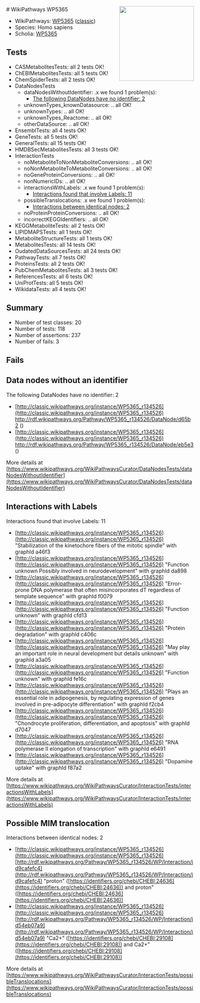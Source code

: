 <img style="float: right; width: 200px" src="https://upload.wikimedia.org/wikipedia/commons/thumb/8/83/Wplogo_with_text_500.png/640px-Wplogo_with_text_500.png" />
# WikiPathways WP5365

* WikiPathways: [WP5365](https://wikipathways.org/pathways/WP5365) ([classic](https://classic.wikipathways.org/instance/WP5365))
* Species: Homo sapiens
* Scholia: [WP5365](https://scholia.toolforge.org/wikipathways/WP5365)
## Tests
* CASMetabolitesTests: all 2 tests OK!
* ChEBIMetabolitesTests: all 5 tests OK!
* ChemSpiderTests: all 2 tests OK!
* DataNodesTests
    * dataNodesWithoutIdentifier: .x we found 1 problem(s):
        * [The following DataNodes have no identifier: 2](#d2d32fa1)
    * unknownTypes_knownDatasource: .. all OK!
    * unknownTypes: .. all OK!
    * unknownTypes_Reactome: .. all OK!
    * otherDataSource: .. all OK!
* EnsemblTests: all 4 tests OK!
* GeneTests: all 5 tests OK!
* GeneralTests: all 15 tests OK!
* HMDBSecMetabolitesTests: all 3 tests OK!
* InteractionTests
    * noMetaboliteToNonMetaboliteConversions: .. all OK!
    * noNonMetaboliteToMetaboliteConversions: .. all OK!
    * noGeneProteinConversions: .. all OK!
    * nonNumericIDs: .. all OK!
    * interactionsWithLabels: .x we found 1 problem(s):
        * [Interactions found that involve Labels: 11](#fe97a8b9)
    * possibleTranslocations: .x we found 1 problem(s):
        * [Interactions between identical nodes: 2](#1c118207)
    * noProteinProteinConversions: .. all OK!
    * incorrectKEGGIdentifiers: .. all OK!
* KEGGMetaboliteTests: all 2 tests OK!
* LIPIDMAPSTests: all 1 tests OK!
* MetaboliteStructureTests: all 1 tests OK!
* MetabolitesTests: all 14 tests OK!
* OudatedDataSourcesTests: all 24 tests OK!
* PathwayTests: all 7 tests OK!
* ProteinsTests: all 2 tests OK!
* PubChemMetabolitesTests: all 3 tests OK!
* ReferencesTests: all 6 tests OK!
* UniProtTests: all 5 tests OK!
* WikidataTests: all 4 tests OK!


## Summary

* Number of test classes: 20
* Number of tests: 118
* Number of assertions: 237
* Number of fails: 3

## Fails

<a name="d2d32fa1" />

## Data nodes without an identifier

The following DataNodes have no identifier: 2

* [http://classic.wikipathways.org/instance/WP5365_r134526](http://classic.wikipathways.org/instance/WP5365_r134526) http://rdf.wikipathways.org/Pathway/WP5365_r134526/DataNode/d65b2 ()
* [http://classic.wikipathways.org/instance/WP5365_r134526](http://classic.wikipathways.org/instance/WP5365_r134526) http://rdf.wikipathways.org/Pathway/WP5365_r134526/DataNode/eb5e3 ()


More details at [https://www.wikipathways.org/WikiPathwaysCurator/DataNodesTests/dataNodesWithoutIdentifier](https://www.wikipathways.org/WikiPathwaysCurator/DataNodesTests/dataNodesWithoutIdentifier)

<a name="fe97a8b9" />

## Interactions with Labels

Interactions found that involve Labels: 11

* [http://classic.wikipathways.org/instance/WP5365_r134526](http://classic.wikipathways.org/instance/WP5365_r134526) "Stabilization of the kinetochore
fibers of the mitotic spindle" with graphId a46f3
* [http://classic.wikipathways.org/instance/WP5365_r134526](http://classic.wikipathways.org/instance/WP5365_r134526) "Function unknown
Possibly involved 
in neurodevelopment" with graphId da898
* [http://classic.wikipathways.org/instance/WP5365_r134526](http://classic.wikipathways.org/instance/WP5365_r134526) "Error-prone DNA polymerase that often misincorporates
dT regardless of template sequence" with graphId f0079
* [http://classic.wikipathways.org/instance/WP5365_r134526](http://classic.wikipathways.org/instance/WP5365_r134526) "Function unknown" with graphId cfd13
* [http://classic.wikipathways.org/instance/WP5365_r134526](http://classic.wikipathways.org/instance/WP5365_r134526) "Protein degradation" with graphId c406c
* [http://classic.wikipathways.org/instance/WP5365_r134526](http://classic.wikipathways.org/instance/WP5365_r134526) "May play an important 
role in neural development
but details unknown" with graphId a3a05
* [http://classic.wikipathways.org/instance/WP5365_r134526](http://classic.wikipathways.org/instance/WP5365_r134526) "Function unknown" with graphId fe16c
* [http://classic.wikipathways.org/instance/WP5365_r134526](http://classic.wikipathways.org/instance/WP5365_r134526) "Plays an essential role in adipogenesis, 
by regulating expression of genes involved
in pre-adipocyte differentiation" with graphId f2cb4
* [http://classic.wikipathways.org/instance/WP5365_r134526](http://classic.wikipathways.org/instance/WP5365_r134526) "Chondrocyte proliferation, 
differentiation, and apoptosis" with graphId d7047
* [http://classic.wikipathways.org/instance/WP5365_r134526](http://classic.wikipathways.org/instance/WP5365_r134526) "RNA polymerase II elongation of transcription" with graphId e6491
* [http://classic.wikipathways.org/instance/WP5365_r134526](http://classic.wikipathways.org/instance/WP5365_r134526) "Dopamine uptake" with graphId f87a2


More details at [https://www.wikipathways.org/WikiPathwaysCurator/InteractionTests/interactionsWithLabels](https://www.wikipathways.org/WikiPathwaysCurator/InteractionTests/interactionsWithLabels)

<a name="1c118207" />

## Possible MIM translocation

Interactions between identical nodes: 2

* [http://classic.wikipathways.org/instance/WP5365_r134526](http://classic.wikipathways.org/instance/WP5365_r134526) [http://rdf.wikipathways.org/Pathway/WP5365_r134526/WP/Interaction/id9cafefc4](http://rdf.wikipathways.org/Pathway/WP5365_r134526/WP/Interaction/id9cafefc4) "proton" ([https://identifiers.org/chebi/CHEBI:24636](https://identifiers.org/chebi/CHEBI:24636)) and 
proton" ([https://identifiers.org/chebi/CHEBI:24636](https://identifiers.org/chebi/CHEBI:24636))
* [http://classic.wikipathways.org/instance/WP5365_r134526](http://classic.wikipathways.org/instance/WP5365_r134526) [http://rdf.wikipathways.org/Pathway/WP5365_r134526/WP/Interaction/id54eb07a9](http://rdf.wikipathways.org/Pathway/WP5365_r134526/WP/Interaction/id54eb07a9) "Ca2+" ([https://identifiers.org/chebi/CHEBI:29108](https://identifiers.org/chebi/CHEBI:29108)) and 
Ca2+" ([https://identifiers.org/chebi/CHEBI:29108](https://identifiers.org/chebi/CHEBI:29108))


More details at [https://www.wikipathways.org/WikiPathwaysCurator/InteractionTests/possibleTranslocations](https://www.wikipathways.org/WikiPathwaysCurator/InteractionTests/possibleTranslocations)

